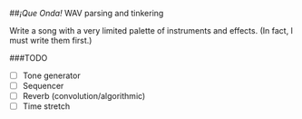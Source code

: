 ##*¡Que Onda!*
WAV parsing and tinkering

Write a song with a very limited palette of instruments and effects. (In fact, I must write them first.)

###TODO
- [ ] Tone generator
- [ ] Sequencer
- [ ] Reverb (convolution/algorithmic)
- [ ] Time stretch
